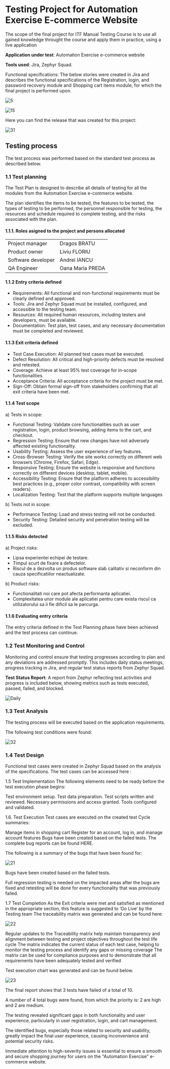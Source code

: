 # Testing Project for **Automation Exercise** E-commerce Website

The scope of the final project for ITF Manual Testing Course is to use all gained knowledge throught the course and apply them in practice, using a live application

**Application under test**: Automation Exercise e-commerce website

**Tools used**: Jira, Zephyr Squad.

Functional specifications:
The below stories were created in Jira and describes the functional specifications of the Registration, login, and password recovery module and Shopping cart items module, for which the final project is performed upon.

![5](https://github.com/user-attachments/assets/1104440b-bb85-4889-9493-326ed525d7f3)

![15](https://github.com/user-attachments/assets/480ddce1-022e-49af-96a8-0010d4b2ea1a)



Here you can find the release that was created for this project:

![31](https://github.com/user-attachments/assets/2c2626f5-1f64-4643-8481-3230ec7c4afd)

## Testing process
The test process was performed based on the standard test process as described below.

### 1.1 Test planning
The Test Plan is designed to describe all details of testing for all the modules from the Automation Exercise e-commerce website.

The plan identifies the items to be tested, the features to be tested, the types of testing to be performed, the personnel responsible for testing, the resources and schedule required to complete testing, and the risks associated with the plan. 

#### 1.1.1. Roles asigned to the project and persons allocated

<table> <tr> <td> Project manager </td> <td> Dragos BRATU </td></tr>
<tr> <td>Product owner </td> <td> Liviu FLORIU </td> </tr>
<tr> <td>Software developer </td> <td> Andrei IANCU </td> </tr>
<tr> <td>QA Engineer </td> <td> Oana Maria PREDA </td> </tr> </table> 

#### 1.1.2 Entry criteria defined

- Requirements: All functional and non-functional requirements must be clearly defined and approved.
- Tools: Jira and Zephyr Squad must be installed, configured, and accessible to the testing team.
- Resources: All required human resources, including testers and developers, must be available.
- Documentation: Test plan, test cases, and any necessary documentation must be completed and reviewed.

#### 1.1.3 Exit criteria defined

- Test Case Execution: All planned test cases must be executed.
- Defect Resolution: All critical and high-priority defects must be resolved and retested.
- Coverage: Achieve at least 95% test coverage for in-scope functionalities.
- Acceptance Criteria: All acceptance criteria for the project must be met.
- Sign-Off: Obtain formal sign-off from stakeholders confirming that all exit criteria have been met.

#### 1.1.4 Test scope
a) Tests in scope:

- Functional Testing: Validate core functionalities such as user registration, login, product browsing, adding items to the cart, and checkout.
- Regression Testing: Ensure that new changes have not adversely affected existing functionality.
- Usability Testing: Assess the user experience of key features.
- Cross-Browser Testing: Verify the site works correctly on different web browsers (Chrome, Firefox, Safari, Edge).
- Responsive Testing: Ensure the website is responsive and functions correctly on different devices (desktop, tablet, mobile).
- Accessibility Testing: Ensure that the platform adheres to accessibility best practices (e.g., proper color contrast, compatibility with screen readers).
- Localization Testing: Test that the platform supports multiple languages

b) Tests not in scope:

- Performance Testing: Load and stress testing will not be conducted.
- Security Testing: Detailed security and penetration testing will be excluded.

#### 1.1.5 Risks detected
a) Project risks:

- Lipsa experientei echipei de testare.
- Timpul scurt de fixare a defectelor.
- Riscul de a dezvolta un produs software slab calitativ si neconform din cauza specificatiilor neactualizate.

b) Product risks:

- Functionalitati noi care pot afecta performanta aplicatiei.
- Complexitatea unor module ale aplicatiei pentru care exista riscul ca utilizatorului sa ii fie dificil sa le parcurga.

#### 1.1.6 Evaluating entry criteria

The entry criteria defined in the Test Planning phase have been achieved and the test process can continue.

### 1.2 Test Monitoring and Control

Monitoring and control ensure that testing progresses according to plan and any deviations are addressed promptly. This includes daily status meetings, progress tracking in Jira, and regular test status reports from Zephyr Squad.

**Test Status Report**: A report from Zephyr reflecting test activities and progress is included below, showing metrics such as tests executed, passed, failed, and blocked.

![Daily](https://github.com/user-attachments/assets/793fbe6d-7758-4427-9f60-0f9af0b5e8d5)

### 1.3 Test Analysis
The testing process will be executed based on the application requirements. 

The following test conditions were found:

![32](https://github.com/user-attachments/assets/bec62334-9278-4364-8558-7bf34ab6b092)

### 1.4 Test Design
Functional test cases were created in Zephyr Squad based on the analysis of the specifications. The test cases can be accessed here :




1.5 Test Implementation
The following elements need to be ready before the test execution phase begins:

Test environment setup.
Test data preparation.
Test scripts written and reviewed.
Necessary permissions and access granted.
Tools configured and validated.

1.6. Test Execution
Test cases are executed on the created test Cycle summaries:

Manage items in shopping cart
Register for an account, log in, and manage account features
Bugs have been created based on the failed tests. The complete bug reports can be found HERE.

The following is a summary of the bugs that have been found for:

![21](https://github.com/user-attachments/assets/448197fc-3255-4f17-855c-bb6f94e24d48)

Bugs have been created based on the failed tests. 

Full regression testing is needed on the impacted areas after the bugs are fixed and retesting will be done for every functionality that was previously failed.

1.7 Test Completion
As the Exit criteria were met and satisfied as mentioned in the appropriate section, this feature is suggested to ‘Go Live’ by the Testing team
The traceability matrix was generated and can be found here: 

![22](https://github.com/user-attachments/assets/d30ce57d-9a48-4abc-a5c2-1b72bb60bb81)

Regular updates to the Traceability matrix help maintain transparency and alignment between testing and project objectives throughout the test life cycle
The matrix indicates the current status of each test case, helping to monitor the testing process and identify any gaps or missing coverage
The matrix can be used for compliance purposes and to demonstrate that all requirements have been adequately tested and verified

Test execution chart was generated and can be found below.

![23](https://github.com/user-attachments/assets/1f2960cc-43e5-4fd9-93cf-ac18a17085ec)

The final report shows that 3 tests have failed of a total of 10.

A number of 4 total bugs were found, from which the priority is: 2 are high and 2 are medium.

The testing revealed significant gaps in both functionality and user experience, particularly in user registration, login, and cart management.

The identified bugs, especially those related to security and usability, greatly impact the final user experience, causing inconvenience and potential security risks.

Immediate attention to high-severity issues is essential to ensure a smooth and secure shopping journey for users on the "Automation Exercise" e-commerce website.
